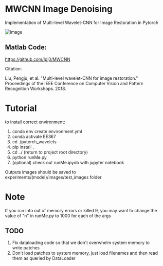 # MWCNN Image Denoising
Implementation of Multi-level Wavelet-CNN for Image Restoration in Pytorch

![image](./Project_Report_Files/MWCNN_Poster.png)

## Matlab Code: 

https://github.com/lpj0/MWCNN


Citation: 

Liu, Pengju, et al. "Multi-level wavelet-CNN for image restoration." Proceedings of the IEEE Conference on Computer Vision and Pattern Recognition Workshops. 2018.

# Tutorial
to install correct environment: 
1. conda env create environment.yml
2. conda activate EE367
3. cd ./pytorch_wavelets
4. pip install .
5. cd ../ (return to project root directory)
6. python runMe.py
7. (optional) check out runMe.ipynb with jupyter notebook

Outputs images should be saved to experiments/(model)/images/test_images folder

# Note
If you run into out of memory errors or killed 9, you may want to change the value of "n" in runMe.py to 1000 for each of the args

## TODO
1. Fix dataloading code so that we don't overwhelm system memory to write patches
2. Don't load patches to system memory, just load filenames and then read them as queried by DataLoader

